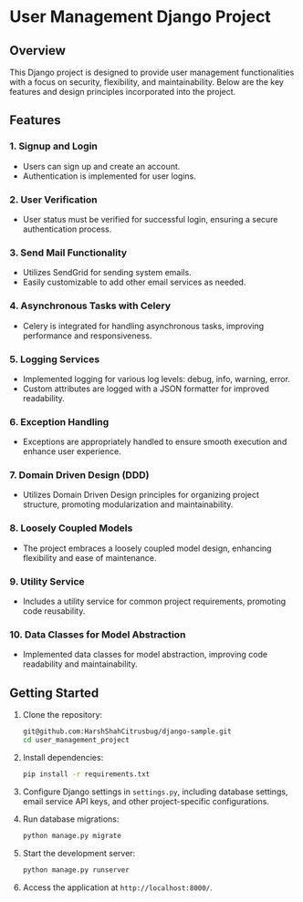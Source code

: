 # User Management Django Project

## Overview

This Django project is designed to provide user management functionalities with a focus on security, flexibility, and maintainability. Below are the key features and design principles incorporated into the project.

## Features

### 1. Signup and Login
- Users can sign up and create an account.
- Authentication is implemented for user logins.

### 2. User Verification
- User status must be verified for successful login, ensuring a secure authentication process.

### 3. Send Mail Functionality
- Utilizes SendGrid for sending system emails.
- Easily customizable to add other email services as needed.

### 4. Asynchronous Tasks with Celery
- Celery is integrated for handling asynchronous tasks, improving performance and responsiveness.

### 5. Logging Services
- Implemented logging for various log levels: debug, info, warning, error.
- Custom attributes are logged with a JSON formatter for improved readability.

### 6. Exception Handling
- Exceptions are appropriately handled to ensure smooth execution and enhance user experience.

### 7. Domain Driven Design (DDD)
- Utilizes Domain Driven Design principles for organizing project structure, promoting modularization and maintainability.

### 8. Loosely Coupled Models
- The project embraces a loosely coupled model design, enhancing flexibility and ease of maintenance.

### 9. Utility Service
- Includes a utility service for common project requirements, promoting code reusability.

### 10. Data Classes for Model Abstraction
- Implemented data classes for model abstraction, improving code readability and maintainability.


## Getting Started

1. Clone the repository:

   ```bash
   git@github.com:HarshShahCitrusbug/django-sample.git
   cd user_management_project
   ```

2. Install dependencies:

   ```bash
   pip install -r requirements.txt
   ```

3. Configure Django settings in `settings.py`, including database settings, email service API keys, and other project-specific configurations.

4. Run database migrations:

   ```bash
   python manage.py migrate
   ```

5. Start the development server:

   ```bash
   python manage.py runserver
   ```

6. Access the application at `http://localhost:8000/`.
